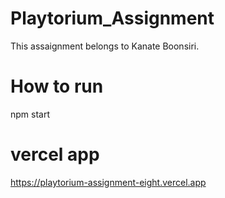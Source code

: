 # Playtorium_Assignment
This assaignment belongs to Kanate Boonsiri.

# How to run
npm start

# vercel app
https://playtorium-assignment-eight.vercel.app
